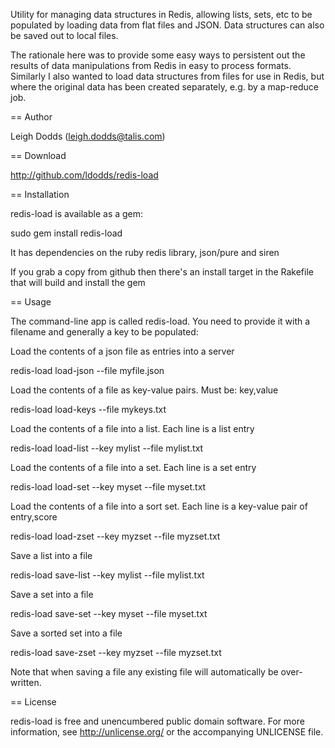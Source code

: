Utility for managing data structures in Redis, allowing lists, sets, etc to be populated by loading data from flat files and JSON. Data structures can also be saved out to local files.

The rationale here was to provide some easy ways to persistent out the results of data manipulations from Redis in easy to process formats. Similarly I also wanted to load data structures from files for use in Redis, but where the original data has been created separately, e.g. by a map-reduce job.

== Author

Leigh Dodds (leigh.dodds@talis.com)

== Download

http://github.com/ldodds/redis-load

== Installation

redis-load is available as a gem:

sudo gem install redis-load

It has dependencies on the ruby redis library, json/pure and siren

If you grab a copy from github then there's an install target in the Rakefile that will build and install the gem

== Usage

The command-line app is called redis-load. You need to provide it with a filename and generally a key to be populated:

Load the contents of a json file as entries into a server

  redis-load load-json --file myfile.json

Load the contents of a file as key-value pairs. Must be: key,value

  redis-load load-keys --file mykeys.txt

Load the contents of a file into a list. Each line is a list entry

  redis-load load-list --key mylist --file mylist.txt

Load the contents of a file into a set. Each line is a set entry

  redis-load load-set --key myset --file myset.txt

Load the contents of a file into a sort set. Each line is a key-value pair of entry,score

  redis-load load-zset --key myzset --file myzset.txt

Save a list into a file

  redis-load save-list --key mylist --file mylist.txt

Save a set into a file

  redis-load save-set --key myset --file myset.txt

Save a sorted set into a file

  redis-load save-zset --key myzset --file myzset.txt

Note that when saving a file any existing file will automatically be over-written.

== License

redis-load is free and unencumbered public domain software. For more information, see http://unlicense.org/ or the accompanying UNLICENSE file.
